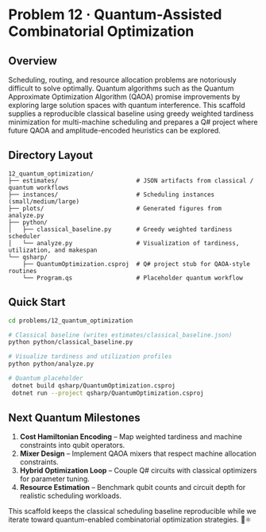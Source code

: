 # Problem 12 · Quantum-Assisted Combinatorial Optimization

## Overview

Scheduling, routing, and resource allocation problems are notoriously difficult to solve optimally. Quantum algorithms such as the Quantum Approximate Optimization Algorithm (QAOA) promise improvements by exploring large solution spaces with quantum interference. This scaffold supplies a reproducible classical baseline using greedy weighted tardiness minimization for multi-machine scheduling and prepares a Q# project where future QAOA and amplitude-encoded heuristics can be explored.

## Directory Layout

```text
12_quantum_optimization/
├── estimates/                      # JSON artifacts from classical / quantum workflows
├── instances/                      # Scheduling instances (small/medium/large)
├── plots/                          # Generated figures from analyze.py
├── python/
│   ├── classical_baseline.py       # Greedy weighted tardiness scheduler
│   └── analyze.py                  # Visualization of tardiness, utilization, and makespan
└── qsharp/
    ├── QuantumOptimization.csproj  # Q# project stub for QAOA-style routines
    └── Program.qs                  # Placeholder quantum workflow
```

## Quick Start

```bash
cd problems/12_quantum_optimization

# Classical baseline (writes estimates/classical_baseline.json)
python python/classical_baseline.py

# Visualize tardiness and utilization profiles
python python/analyze.py

# Quantum placeholder
 dotnet build qsharp/QuantumOptimization.csproj
 dotnet run --project qsharp/QuantumOptimization.csproj
```

## Next Quantum Milestones

1. **Cost Hamiltonian Encoding** – Map weighted tardiness and machine constraints into qubit operators.
2. **Mixer Design** – Implement QAOA mixers that respect machine allocation constraints.
3. **Hybrid Optimization Loop** – Couple Q# circuits with classical optimizers for parameter tuning.
4. **Resource Estimation** – Benchmark qubit counts and circuit depth for realistic scheduling workloads.

This scaffold keeps the classical scheduling baseline reproducible while we iterate toward quantum-enabled combinatorial optimization strategies. 🧮⚛️
